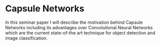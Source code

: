 # Capsule Networks

In this seminar paper I will describe the motivation behind Capsule Networks including its advantages over Convolutional Neural Networks which are the current state-of-the art technique for object detection and image classification.
